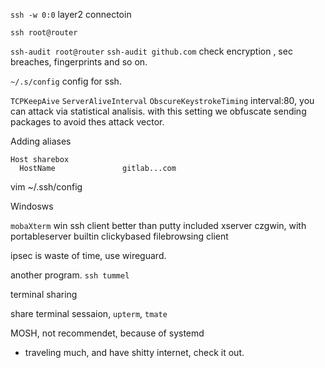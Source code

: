 `ssh -w 0:0`  layer2 connectoin 

`ssh root@router`

`ssh-audit root@router` 
`ssh-audit github.com`
check encryption , sec breaches, fingerprints and so on. 


`~/.s/config` config for ssh. 

`TCPKeepAive` 
`ServerAliveInterval`
`ObscureKeystrokeTiming` interval:80, you can attack via statistical analisis. with this setting we obfuscate sending packages to avoid thes attack vector. 

Adding aliases
```
Host sharebox
  HostName               gitlab...com
```

vim ~/.ssh/config

Windosws

`mobaXterm` win ssh client better than putty
included xserver
czgwin, with portableserver
builtin clickybased filebrowsing client

ipsec is waste of time, use wireguard. 


another program. 
`ssh tummel` 


terminal sharing

share terminal sessaion, `upterm`, `tmate`


MOSH, not recommendet, because of systemd
- traveling much, and have shitty internet, check it out. 




